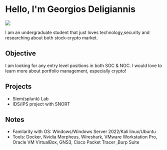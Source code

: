 # Hello, I'm Georgios Deligiannis
<a href="https://www.linkedin.com/in/george-deligiannis-2a85bb208/"><img src="https://img.shields.io/badge/-LinkedIn-0072b1?&style=for-the-badge&logo=linkedin&logoColor=white" /></a>

I am an undergraduate student that just loves technology,security and researching about both stock-crypto market.

## Objective
I am looking for any entry level positions in both SOC & NOC.
I would love to learn more about portfolio management, especially crypto!

## Projects
- Siem(splunk) Lab
- IDS/IPS project with SNORT

## Notes
- Familarity with OS: Windows/Windows Server 2022/Kali linux/Ubuntu
- Tools: Docker, Nvidia Morpheus, Wireshark, VMware Workstation Pro, Oracle VM VirtualBox, GNS3, Cisco Packet Tracer ,Burp Suite
